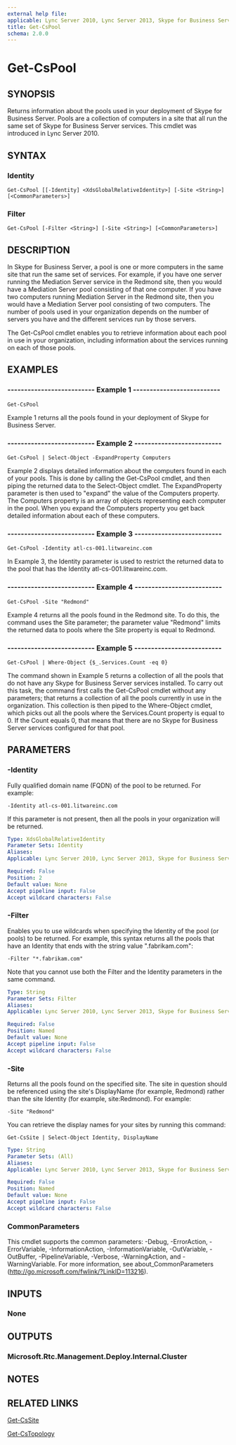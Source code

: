 ```yaml
---
external help file: 
applicable: Lync Server 2010, Lync Server 2013, Skype for Business Server 2015
title: Get-CsPool
schema: 2.0.0
---
```


# Get-CsPool

## SYNOPSIS
Returns information about the pools used in your deployment of Skype for Business Server.
Pools are a collection of computers in a site that all run the same set of Skype for Business Server services.
This cmdlet was introduced in Lync Server 2010.


## SYNTAX

### Identity
```
Get-CsPool [[-Identity] <XdsGlobalRelativeIdentity>] [-Site <String>] [<CommonParameters>]
```

### Filter
```
Get-CsPool [-Filter <String>] [-Site <String>] [<CommonParameters>]
```

## DESCRIPTION
In Skype for Business Server, a pool is one or more computers in the same site that run the same set of services.
For example, if you have one server running the Mediation Server service in the Redmond site, then you would have a Mediation Server pool consisting of that one computer.
If you have two computers running Mediation Server in the Redmond site, then you would have a Mediation Server pool consisting of two computers.
The number of pools used in your organization depends on the number of servers you have and the different services run by those servers.

The Get-CsPool cmdlet enables you to retrieve information about each pool in use in your organization, including information about the services running on each of those pools.


## EXAMPLES

### -------------------------- Example 1 --------------------------
```
Get-CsPool
```

Example 1 returns all the pools found in your deployment of Skype for Business Server.

### -------------------------- Example 2 --------------------------
```
Get-CsPool | Select-Object -ExpandProperty Computers
```

Example 2 displays detailed information about the computers found in each of your pools.
This is done by calling the Get-CsPool cmdlet, and then piping the returned data to the Select-Object cmdlet.
The ExpandProperty parameter is then used to "expand" the value of the Computers property.
The Computers property is an array of objects representing each computer in the pool.
When you expand the Computers property you get back detailed information about each of these computers.

### -------------------------- Example 3 --------------------------
```
Get-CsPool -Identity atl-cs-001.litwareinc.com
```

In Example 3, the Identity parameter is used to restrict the returned data to the pool that has the Identity atl-cs-001.litwareinc.com.

### -------------------------- Example 4 --------------------------
```
Get-CsPool -Site "Redmond"
```

Example 4 returns all the pools found in the Redmond site.
To do this, the command uses the Site parameter; the parameter value "Redmond" limits the returned data to pools where the Site property is equal to Redmond.

### -------------------------- Example 5 --------------------------
```
Get-CsPool | Where-Object {$_.Services.Count -eq 0}
```

The command shown in Example 5 returns a collection of all the pools that do not have any Skype for Business Server services installed.
To carry out this task, the command first calls the Get-CsPool cmdlet without any parameters; that returns a collection of all the pools currently in use in the organization.
This collection is then piped to the Where-Object cmdlet, which picks out all the pools where the Services.Count property is equal to 0.
If the Count equals 0, that means that there are no Skype for Business Server services configured for that pool.


## PARAMETERS

### -Identity
Fully qualified domain name (FQDN) of the pool to be returned.
For example:

`-Identity atl-cs-001.litwareinc.com`

If this parameter is not present, then all the pools in your organization will be returned.

```yaml
Type: XdsGlobalRelativeIdentity
Parameter Sets: Identity
Aliases: 
Applicable: Lync Server 2010, Lync Server 2013, Skype for Business Server 2015

Required: False
Position: 2
Default value: None
Accept pipeline input: False
Accept wildcard characters: False
```

### -Filter
Enables you to use wildcards when specifying the Identity of the pool (or pools) to be returned.
For example, this syntax returns all the pools that have an Identity that ends with the string value ".fabrikam.com":

`-Filter "*.fabrikam.com"`

Note that you cannot use both the Filter and the Identity parameters in the same command.

```yaml
Type: String
Parameter Sets: Filter
Aliases: 
Applicable: Lync Server 2010, Lync Server 2013, Skype for Business Server 2015

Required: False
Position: Named
Default value: None
Accept pipeline input: False
Accept wildcard characters: False
```

### -Site
Returns all the pools found on the specified site.
The site in question should be referenced using the site's DisplayName (for example, Redmond) rather than the site Identity (for example, site:Redmond).
For example:

`-Site "Redmond"`

You can retrieve the display names for your sites by running this command:

`Get-CsSite | Select-Object Identity, DisplayName`

```yaml
Type: String
Parameter Sets: (All)
Aliases: 
Applicable: Lync Server 2010, Lync Server 2013, Skype for Business Server 2015

Required: False
Position: Named
Default value: None
Accept pipeline input: False
Accept wildcard characters: False
```

### CommonParameters
This cmdlet supports the common parameters: -Debug, -ErrorAction, -ErrorVariable, -InformationAction, -InformationVariable, -OutVariable, -OutBuffer, -PipelineVariable, -Verbose, -WarningAction, and -WarningVariable. For more information, see about_CommonParameters (http://go.microsoft.com/fwlink/?LinkID=113216).


## INPUTS

### None


## OUTPUTS

### Microsoft.Rtc.Management.Deploy.Internal.Cluster


## NOTES


## RELATED LINKS

[Get-CsSite]()

[Get-CsTopology]()